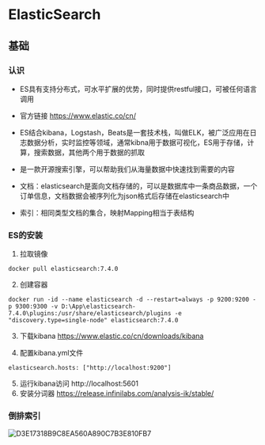 # ElasticSearch

## 基础

###  认识

- ES具有支持分布式，可水平扩展的优势，同时提供restful接口，可被任何语言调用

- 官方链接 https://www.elastic.co/cn/

- ES结合kibana，Logstash，Beats是一套技术栈，叫做ELK，被广泛应用在日志数据分析，实时监控等领域，通常kibna用于数据可视化，ES用于存储，计算，搜索数据，其他两个用于数据的抓取

- 是一款开源搜索引擎，可以帮助我们从海量数据中快速找到需要的内容

- 文档：elasticsearch是面向文档存储的，可以是数据库中一条商品数据，一个订单信息，文档数据会被序列化为json格式后存储在elasticsearch中

- 索引：相同类型文档的集合，映射Mapping相当于表结构

### ES的安装

1. 拉取镜像

```
docker pull elasticsearch:7.4.0
```

2. 创建容器

```
docker run -id --name elasticsearch -d --restart=always -p 9200:9200 -p 9300:9300 -v D:\App\elasticsearch-7.4.0\plugins:/usr/share/elasticsearch/plugins -e "discovery.type=single-node" elasticsearch:7.4.0
```

3. 下载kibana https://www.elastic.co/cn/downloads/kibana

4. 配置kibana.yml文件

```
elasticsearch.hosts: ["http://localhost:9200"]
```

5. 运行kibana访问 http://localhost:5601
6. 安装分词器 https://release.infinilabs.com/analysis-ik/stable/

### 倒排索引

![D3E17318B9C8EA560A890C7B3E810FB7](D:\Application\1648053382\FileRecv\MobileFile\D3E17318B9C8EA560A890C7B3E810FB7.png)





























